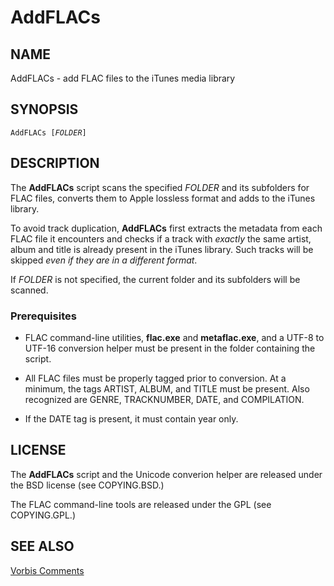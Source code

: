 # AddFLACs #

## NAME ##

AddFLACs - add FLAC files to the iTunes media library

## SYNOPSIS ##

`AddFLACs [`*`FOLDER`*`]`

## DESCRIPTION ##

The **AddFLACs** script scans the specified *FOLDER* and its subfolders
for FLAC files, converts them to Apple lossless format and adds to the
iTunes library.

To avoid track duplication, **AddFLACs** first extracts the metadata from
each FLAC file it encounters and checks if a track with *exactly* the 
same artist, album and title is already present in the iTunes library.
Such tracks will be skipped *even if they are in a different format*.

If *FOLDER* is not specified, the current folder and its subfolders 
will be scanned.

### Prerequisites ###

- FLAC command-line utilities, **flac.exe** and **metaflac.exe**, and
a UTF-8 to UTF-16 conversion helper must be present in the folder 
containing the script.

- All FLAC files must be properly tagged prior to conversion. At a minimum, 
the tags ARTIST, ALBUM, and TITLE must be present. Also recognized are GENRE, 
TRACKNUMBER, DATE, and COMPILATION. 

- If the DATE tag is present, it must contain year only.

## LICENSE ##

The **AddFLACs** script and the Unicode converion helper are released under
the BSD license (see COPYING.BSD.)

The FLAC command-line tools are released under the GPL (see COPYING.GPL.)

## SEE ALSO ##

[Vorbis Comments](http://www.xiph.org/vorbis/doc/v-comment.html)